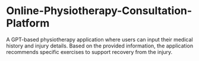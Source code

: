 # Online-Physiotherapy-Consultation-Platform
A GPT-based physiotherapy application where users can input their medical history and injury details. Based on the provided information, the application recommends specific exercises to support recovery from the injury.
